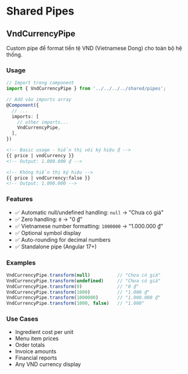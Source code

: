 # Shared Pipes

## VndCurrencyPipe

Custom pipe để format tiền tệ VND (Vietnamese Dong) cho toàn bộ hệ thống.

### Usage

```typescript
// Import trong component
import { VndCurrencyPipe } from '../../../../shared/pipes';

// Add vào imports array
@Component({
  // ...
  imports: [
    // other imports...
    VndCurrencyPipe,
  ],
})
```

```html
<!-- Basic usage - hiển thị với ký hiệu ₫ -->
{{ price | vndCurrency }}
<!-- Output: 1.000.000 ₫ -->

<!-- Không hiển thị ký hiệu -->
{{ price | vndCurrency:false }}
<!-- Output: 1.000.000 -->
```

### Features

- ✅ Automatic null/undefined handling: `null` → "Chưa có giá"
- ✅ Zero handling: `0` → "0 ₫"
- ✅ Vietnamese number formatting: `1000000` → "1.000.000 ₫"
- ✅ Optional symbol display
- ✅ Auto-rounding for decimal numbers
- ✅ Standalone pipe (Angular 17+)

### Examples

```typescript
VndCurrencyPipe.transform(null)          // "Chưa có giá"
VndCurrencyPipe.transform(undefined)     // "Chưa có giá"
VndCurrencyPipe.transform(0)             // "0 ₫"
VndCurrencyPipe.transform(1000)          // "1.000 ₫"
VndCurrencyPipe.transform(1000000)       // "1.000.000 ₫"
VndCurrencyPipe.transform(1000, false)   // "1.000"
```

### Use Cases

- Ingredient cost per unit
- Menu item prices
- Order totals
- Invoice amounts
- Financial reports
- Any VND currency display